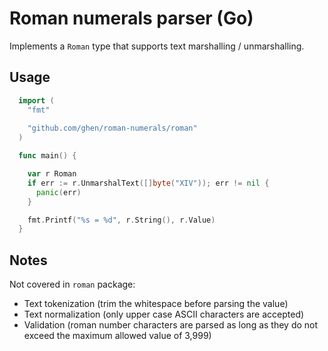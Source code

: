 # Roman numerals parser (Go)

Implements a `Roman` type that supports text marshalling / unmarshalling.

## Usage

```go
  import (
    "fmt"
    
    "github.com/ghen/roman-numerals/roman"
  )

  func main() {

    var r Roman
    if err := r.UnmarshalText([]byte("XIV")); err != nil {
      panic(err)
    }

    fmt.Printf("%s = %d", r.String(), r.Value)
  }
```

## Notes

Not covered in `roman` package:
* Text tokenization (trim the whitespace before parsing the value)
* Text normalization (only upper case ASCII characters are accepted)
* Validation (roman number characters are parsed as long as they do not exceed the maximum allowed value of 3,999)